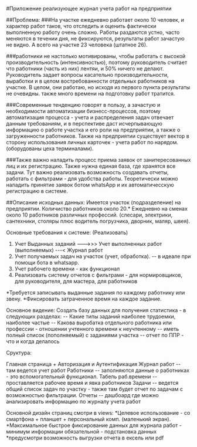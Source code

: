 #Приложение реализующее журнал учета работ на предприятии



##Проблема:
###На участке ежедневно работает около 10 человек, и характер работ таков, что отследить и оценить 
 фактически выполненную работу очень сложно. Работы раздаются устно, часто меняются в течении дня, не фиксируются, 
результаты работ зачастую не видно. А всего на участке 23 человека (штатное 26).

###работники не настолько мотивированы, чтобы работать с высокой производительность (интенсивностью), поэтому руководитель считает что
работники (часть из них) лентяи, и 50% ничего не делают. Руководитель задает вопросы касательно производительности, выработки и 
в целом востребованности отдельных работников на участке. В целом, они работаю, но исходя из первого пункта
результаты не очевидны. также много времени на подготовку работ тратится.

###Современные тенденцию говорят в пользу, а зачастую  и необходимости автоматизации бизнесс-процессов, поэтому автоматизация 
 процесса - учета и распределения задач отвечает данным требованиям, и в перспективе 
даст исчерпывающую информацию о работе участка и его роли на предприятии, а также о загруженности работников.
Также на предприятии существует вектор в сторону использования личных карточек - учета работ по нарядом. (оборудованы цеха терминалами).


###Также важно наладить процесс приема заявок от занитересованных лиц и их регистрацию. Также нужна единая база, где хранятся все задачи.
  Тут важно реализовать возможность создавать отчеты, работать с фильтрами - для удобства работы.
Теоретически можно наладить принятие заявок ботом whatsApp и их автоматичесскую регистрацию в системе.





##Описание исходных данных: Имеется участок (подразделение) на предприятии. Количиство работников около 20.*
Ежедневно на сменах около 10 работников различных профессий. (слесари, электрики, сантехники, столяры
плюс водитель погрузчика, дворник, маляр, швея).

Основные требования к системе: (Реализовать)
1. Учет Выданных заданий --->>> Учет выполненных работ (выполняемых) ---< Журнал работ
2. Учет получаемых задач на участок (учет, обработка). -- в идеале при помощи бота в whatsapp.
3. Учет рабочего времени - как функционал
4. Реализовать систему отчетов с фильтрами - для нормировщиков, для руководителя, для мастера, для работников



*Требуется записывать выданные задания по каждому работнику или звену.
*Фиксировать затраченное время на каждое задание.

Основное видение: 
    Создать базу данных для получения статистика - в следующих разделах:
        -- Какие типы заданий наиболее трудоемки, наиболее частые
        -- Какова выробатка отдельного работника или профессии - отношении учтенного времени к неучтенному
        -- иметь полный список (пополняемый) с заданиями участка
        -- отчет по ППР - что и когда делалось



Сруктура:

Главная страница + Авторизация и Аутентификация
Журнал работ -- там ведется учет работ
Работники -- заполняются данные о работниках - это вспомогательный функционал.
Табель раб.времени -- проставляется рабочее время и явка работников
Задачи -- ведется общий список задач по участку - также там будет отчет по задачам с возможностью фильтрации.
Отчеты -- дашбоард где можно анализировать информацию по журналу учета работ



Основной дизайн страниц смотри в views:
    *Целевое использование - со смартфона + планшет + персональный комп. (маленький экран).
    *Максимальное быстрое фиксирование данных для журнала работ - минимум информации обязательной - подстановка данных 
    *предусмотри возможность выгрузки отчета в ексель или pdf
    





